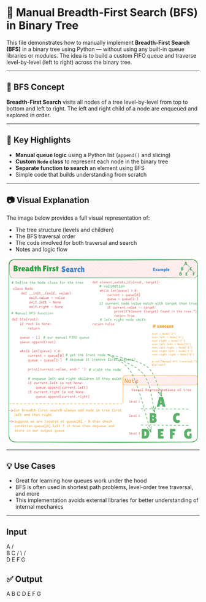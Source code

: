 # 🌳 Manual Breadth-First Search (BFS) in Binary Tree

This file demonstrates how to manually implement **Breadth-First Search (BFS)** in a binary tree using Python — without using any built-in queue libraries or modules. The idea is to build a custom FIFO queue and traverse level-by-level (left to right) across the binary tree.

---

## 📌 BFS Concept

**Breadth-First Search** visits all nodes of a tree level-by-level from top to bottom and left to right. The left and right child of a node are enqueued and explored in order.

---

## 🧠 Key Highlights

- **Manual queue logic** using a Python list (`append()` and slicing)
- **Custom `Node` class** to represent each node in the binary tree
- **Separate function to search** an element using BFS
- Simple code that builds understanding from scratch

---

## 📷 Visual Explanation

The image below provides a full visual representation of:

- The tree structure (levels and children)
- The BFS traversal order
- The code involved for both traversal and search
- Notes and logic flow

![BFS Tree Representation](image.png)

---

## 💡 Use Cases

- Great for learning how queues work under the hood
- BFS is often used in shortest path problems, level-order tree traversal, and more
- This implementation avoids external libraries for better understanding of internal mechanics

---

## Input

   A
  / \
 B   C
/ \ / \
D E F  G  

## ✅ Output 

A B C D E F G
